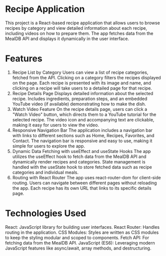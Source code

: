 # Recipe Application
This project is a React-based recipe application that allows users to browse recipes by category and view detailed information about each recipe, including videos on how to prepare them. The app fetches data from the MealDB API and displays it dynamically in the user interface.

# Features
1. Recipe List by Category
Users can view a list of recipe categories, fetched from the API.
Clicking on a category filters the recipes displayed on the page.
Each recipe is presented with its image and name, and clicking on a recipe will take users to a detailed page for that recipe.
2. Recipe Details Page
Displays detailed information about the selected recipe.
Includes ingredients, preparation steps, and an embedded YouTube video (if available) demonstrating how to make the dish.
3. Watch Video Feature
On the recipe details page, users can click a "Watch Video" button, which directs them to a YouTube tutorial for the selected recipe.
The video icon and accompanying text are clickable, making it easy for users to view the video.
4. Responsive Navigation Bar
The application includes a navigation bar with links to different sections such as Home, Recipes, Favorites, and Contact.
The navigation bar is responsive and easy to use, making it simple for users to explore the app.
5. Dynamic Data Fetching with useEffect and useState Hooks
The app utilizes the useEffect hook to fetch data from the MealDB API and dynamically render recipes and categories.
State management is handled with the useState hook to store fetched data such as recipe categories and individual meals.
6. Routing with React Router
The app uses react-router-dom for client-side routing.
Users can navigate between different pages without reloading the app. Each recipe has its own URL that links to its specific details page.

# Technologies Used
React: JavaScript library for building user interfaces.
React Router: Handles routing in the application.
CSS Modules: Styles are written as CSS modules to keep the styling modular and scoped to components.
Fetch API: For fetching data from the MealDB API.
JavaScript (ES6): Leveraging modern JavaScript features like async/await, array methods, and destructuring.
